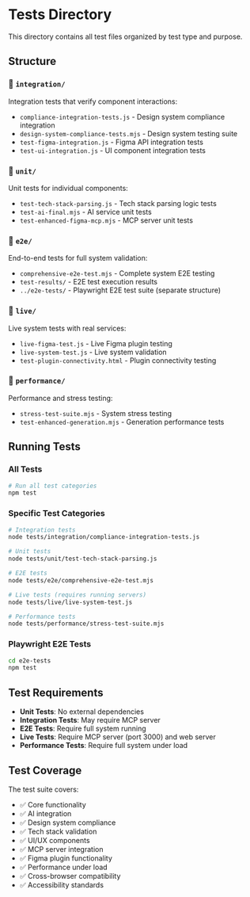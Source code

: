 # Tests Directory

This directory contains all test files organized by test type and purpose.

## Structure

### 📁 `integration/`
Integration tests that verify component interactions:
- `compliance-integration-tests.js` - Design system compliance integration
- `design-system-compliance-tests.mjs` - Design system testing suite
- `test-figma-integration.js` - Figma API integration tests
- `test-ui-integration.js` - UI component integration tests

### 📁 `unit/`
Unit tests for individual components:
- `test-tech-stack-parsing.js` - Tech stack parsing logic tests
- `test-ai-final.mjs` - AI service unit tests
- `test-enhanced-figma-mcp.mjs` - MCP server unit tests

### 📁 `e2e/`
End-to-end tests for full system validation:
- `comprehensive-e2e-test.mjs` - Complete system E2E testing
- `test-results/` - E2E test execution results
- `../e2e-tests/` - Playwright E2E test suite (separate structure)

### 📁 `live/`
Live system tests with real services:
- `live-figma-test.js` - Live Figma plugin testing
- `live-system-test.js` - Live system validation
- `test-plugin-connectivity.html` - Plugin connectivity testing

### 📁 `performance/`
Performance and stress testing:
- `stress-test-suite.mjs` - System stress testing
- `test-enhanced-generation.mjs` - Generation performance tests

## Running Tests

### All Tests
```bash
# Run all test categories
npm test
```

### Specific Test Categories
```bash
# Integration tests
node tests/integration/compliance-integration-tests.js

# Unit tests
node tests/unit/test-tech-stack-parsing.js

# E2E tests
node tests/e2e/comprehensive-e2e-test.mjs

# Live tests (requires running servers)
node tests/live/live-system-test.js

# Performance tests
node tests/performance/stress-test-suite.mjs
```

### Playwright E2E Tests
```bash
cd e2e-tests
npm test
```

## Test Requirements

- **Unit Tests**: No external dependencies
- **Integration Tests**: May require MCP server
- **E2E Tests**: Require full system running
- **Live Tests**: Require MCP server (port 3000) and web server
- **Performance Tests**: Require full system under load

## Test Coverage

The test suite covers:
- ✅ Core functionality
- ✅ AI integration
- ✅ Design system compliance
- ✅ Tech stack validation  
- ✅ UI/UX components
- ✅ MCP server integration
- ✅ Figma plugin functionality
- ✅ Performance under load
- ✅ Cross-browser compatibility
- ✅ Accessibility standards
